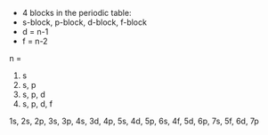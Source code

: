 - 4 blocks in the periodic table:
- s-block, p-block, d-block, f-block
- d = n-1
- f = n-2

n = 
1. s
2. s, p
3. s, p, d
4. s, p, d, f

1s, 2s, 2p, 3s, 3p, 4s, 3d, 4p, 5s, 4d, 5p, 6s, 4f, 5d, 6p, 7s, 5f, 6d, 7p


<!--stackedit_data:
eyJoaXN0b3J5IjpbNzY4Mjg5MDgxLC04MDk4NTUyNjcsLTU5Nz
M1MDQ3NCw0OTE3NDMyM119
-->
